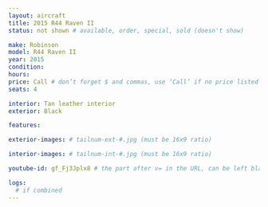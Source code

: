 ```yaml
---
layout: aircraft
title: 2015 R44 Raven II
status: not shown # available, order, special, sold (doesn't show)

make: Robinson
model: R44 Raven II
year: 2015
condition:
hours:
price: Call # don’t forget $ and commas, use ‘Call’ if no price listed
seats: 4

interior: Tan leather interior
exterior: Black

features:

exterior-images: # tailnum-ext-#.jpg (must be 16x9 ratio)

interior-images: # tailnum-int-#.jpg (must be 16x9 ratio)

youtube-id: gf_Fj3Jplx8 # the part after v= in the URL, can be left blank

logs:
  # if combined
---
```

